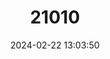 ---
title: "21010"
category: "Stygobromus stellmacki"
draft: false
date: 2024-02-22 13:03:50
languages:
  English: ["Stellmack's Cave Amphipod"]
---